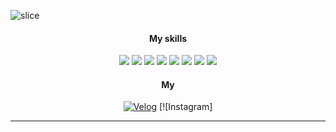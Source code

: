 ![slice](https://capsule-render.vercel.app/api?type=slice&color=bdec96&height=200&text=WELCOME-!&fontColor=ffffff&fontAlign=70&rotate=13&fontAlignY=25&desc=i'm%20Yun%20Young&descAlign=70.&descAlignY=44)

<div align=center>

#### My skills

<a href="https://github.com/olsi10/Language-C.git" target="_blank"><img src="https://img.shields.io/badge/Java-75bc63?style=java&logo=java&logoColor=white"/></a>
    <a href="https://github.com/olsi10/Language-C.git" target="_blank"><img src="https://img.shields.io/badge/Spring-75bc63?style=Spring&logo=Spring&logoColor=white"/></a>
  <a href="https://github.com/olsi10/Language-C.git" target="_blank"><img src="https://img.shields.io/badge/Javascript-75bc63?style=Javascript&logo=Javascript&logoColor=white"/></a> <a href="https://github.com/olsi10/WSM_2311.git" target="_blank"><img src="https://img.shields.io/badge/React-75bc63?style=react&logo=react&logoColor=white"/></a>
  <a href="https://github.com/olsi10/WSM_2311.git" target="_blank"><img src="https://img.shields.io/badge/Node.js-75bc63?style=Node.js&logo=Node.js&logoColor=white"/></a>
<a href="https://github.com/olsi10/Python.git" target="_blank"><img src="https://img.shields.io/badge/Python-75bc63?style=Python&logo=Python&logoColor=white"/></a> <a href="https://github.com/olsi10/WSM_2311.git" target="_blank"><img src="https://img.shields.io/badge/Django-75bc63?style=django&logo=django&logoColor=white"/></a> <a href="https://github.com/olsi10/Android_Java.git" target="_blank"><img src="https://img.shields.io/badge/Android-75bc63?style=Android&logo=Android&logoColor=white"/></a>



#### My

[![Velog](https://img.shields.io/badge/log-75bc63?style=flat-square&logo=Velog&logoColor=white)](https://velog.io/@olsi10) [![Instagram]

------
